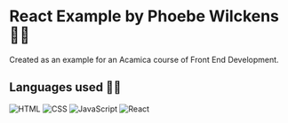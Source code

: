 # React Example by Phoebe Wilckens 👩‍💻

Created as an example for an Acamica course of Front End Development.

## Languages used 👩‍💻

![HTML](https://i.imgur.com/CSYqKot.png) ![CSS](https://imgur.com/r8SEo0Z.png) ![JavaScript](https://i.imgur.com/stMC6CK.png) ![React](https://i.imgur.com/B35dNgY.png)
